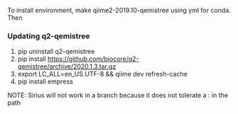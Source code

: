To install environment, make qiime2-2019.10-qemistree using yml for conda. Then

### Updating q2-qemistree
1. pip uninstall q2-qemistree
1. pip install https://github.com/biocore/q2-qemistree/archive/2020.1.3.tar.gz
1. export LC_ALL=en_US.UTF-8 && qiime dev refresh-cache
1. pip install empress

NOTE: Sirius will not work in a branch because it does not tolerate a : in the path
